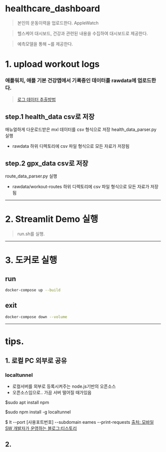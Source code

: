 # healthcare_dashboard
> 본인의 운동이력을 업로드한다. AppleWatch

> 헬스케어 대시보드, 건강과 관련된 내용을 수집하여 대시보드로 제공한다.

> 예측모델을 통해 ~를 제공한다.
 


# 1. upload workout logs

### 애플워치, 애플 기본 건강앱에서 기록중인 데이터를 rawdata에 업로드한다.

> [로그 데이터 추출방법](http://www.markwk.com/data-analysis-for-apple-health.html)


## step.1 health_data csv로 저장
매뉴얼하게 다운로드받은 mxl 데이터를 csv 형식으로 저장
health_data_parser.py 실행 
- rawdata 하위 디렉토리에 csv 파일 형식으로 모든 자료가 저장됨

## step.2 gpx_data csv로 저장
route_data_parser.py 실행 

- rawdata/workout-routes 하위 디렉토리에 csv 파일 형식으로 모든 자료가 저장됨

--- 

# 2. Streamlit Demo 실행
> run.sh를 실행.



--- 
# 3. 도커로 실행
## run
~~~sh
docker-compose up --build
~~~
## exit
~~~sh
docker-compose down --volume
~~~

--- 
# tips. 

## 1. 로컬 PC 외부로 공유
### localtunnel 

- 로컬서버를 외부로 등록시켜주는 node.js기반의 오픈소스
- 오픈소스임으로.. 가끔 서버 떨어질 때가있음

$sudo apt install npm

$sudo npm install -g localtunnel

$ lt --port [사용포트번호] --subdomain eames --print-requests
[출처: 모바일 SW 개발자가 운영하는 블로그:티스토리](https://kibua20.tistory.com/151)


## 2.  